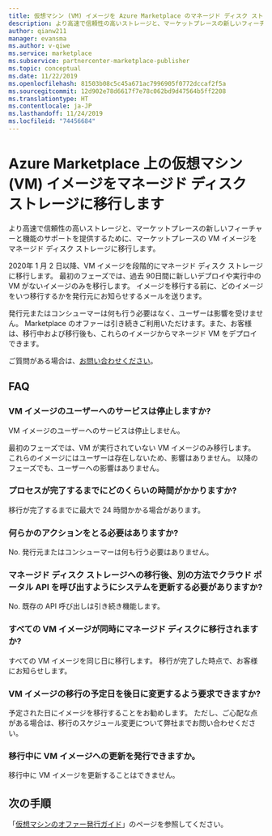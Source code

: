 ```yaml
---
title: 仮想マシン (VM) イメージを Azure Marketplace のマネージド ディスク ストレージに移行予定
description: より高速で信頼性の高いストレージと、マーケットプレースの新しいフィーチャーと機能のサポートを提供するために、マーケットプレースの VM イメージをマネージド ディスク ストレージに移行します。
author: qianw211
manager: evansma
ms.author: v-qiwe
ms.service: marketplace
ms.subservice: partnercenter-marketplace-publisher
ms.topic: conceptual
ms.date: 11/22/2019
ms.openlocfilehash: 81503b08c5c45a671ac7996905f0772dccaf2f5a
ms.sourcegitcommit: 12d902e78d6617f7e78c062bd9d47564b5ff2208
ms.translationtype: HT
ms.contentlocale: ja-JP
ms.lasthandoff: 11/24/2019
ms.locfileid: "74456684"
---
```

# <a name="were-moving-virtual-machine-vm-images-on-azure-marketplace-to-managed-disk-storage"></a>Azure Marketplace 上の仮想マシン (VM) イメージをマネージド ディスク ストレージに移行します

より高速で信頼性の高いストレージと、マーケットプレースの新しいフィーチャーと機能のサポートを提供するために、マーケットプレースの VM イメージをマネージド ディスク ストレージに移行します。

2020年 1 月 2 日以降、VM イメージを段階的にマネージド ディスク ストレージに移行します。 最初のフェーズでは、過去 90日間に新しいデプロイや実行中の VM がないイメージのみを移行します。 イメージを移行する前に、どのイメージをいつ移行するかを発行元にお知らせするメールを送ります。

発行元またはコンシューマーは何も行う必要はなく、ユーザーは影響を受けません。 Marketplace のオファーは引き続きご利用いただけます。また、お客様は、移行中および移行後も、これらのイメージからマネージド VM をデプロイできます。

ご質問がある場合は、[お問い合わせください](https://support.microsoft.com/supportforbusiness/productselection?sapId=48734891-ee9a-5d77-bf29-82bf8d8111ff)。

## <a name="faqs"></a>FAQ

### <a name="would-the-users-of-my-vm-images-experience-an-outage"></a>VM イメージのユーザーへのサービスは停止しますか?

VM イメージのユーザーへのサービスは停止しません。 

最初のフェーズでは、VM が実行されていない VM イメージのみ移行します。 これらのイメージにはユーザーは存在しないため、影響はありません。 以降のフェーズでも、ユーザーへの影響はありません。

### <a name="how-long-does-it-take-for-the-process-to-complete"></a>プロセスが完了するまでにどのくらいの時間がかかりますか?

移行が完了するまでに最大で 24 時間かかる場合があります。

### <a name="do-i-need-to-take-any-action"></a>何らかのアクションをとる必要はありますか?

No. 発行元またはコンシューマーは何も行う必要はありません。

### <a name="do-i-have-to-update-my-system-to-call-the-cloud-portal-apis-in-a-different-way-after-they-are-moved-to-managed-disk-storage"></a>マネージド ディスク ストレージへの移行後、別の方法でクラウド ポータル API を呼び出すようにシステムを更新する必要がありますか?

No. 既存の API 呼び出しは引き続き機能します。

### <a name="would-all-my-vm-images-be-moved-to-managed-disk-at-the-same-time"></a>すべての VM イメージが同時にマネージド ディスクに移行されますか?

すべての VM イメージを同じ日に移行します。 移行が完了した時点で、お客様にお知らせします。

### <a name="can-i-request-to-schedule-the-move-of-my-vm-images-to-a-later-time"></a>VM イメージの移行の予定日を後日に変更するよう要求できますか?

予定された日にイメージを移行することをお勧めします。 ただし、ご心配な点がある場合は、移行のスケジュール変更について弊社までお問い合わせください。

### <a name="can-i-publish-updates-to-my-vm-images-during-the-move"></a>移行中に VM イメージへの更新を発行できますか。

移行中に VM イメージを更新することはできません。

## <a name="next-steps"></a>次の手順

「[仮想マシンのオファー発行ガイド](https://docs.microsoft.com/azure/marketplace/marketplace-virtual-machines)」のページを参照してください。
